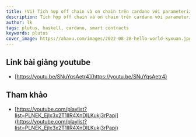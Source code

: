```yaml
---
title: (Vi) Tích hợp off chain và on chain trên cardano với parameterized smart contract
description: Tích hợp off chain và on chain trên cardano với parameterized smart contract
author: lk
tags: plutus, haskell, cardano, smart contracts
keywords: plutus
cover_image: https://ahaxu.com/images/2022-08-28-hello-world-kyxuan.jpg
---
```


## Link bài giảng youtube

- [https://youtu.be/SNuYqsAetr4](https://youtu.be/SNuYqsAetr4)

## Tham khảo

- [https://youtube.com/playlist?list=PLNEK_Ejlx3x2T1lIR4XnDILKukj3rPapi](https://youtube.com/playlist?list=PLNEK_Ejlx3x2T1lIR4XnDILKukj3rPapi)

